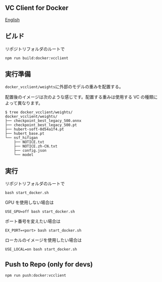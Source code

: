 ## VC Client for Docker

[English](/README_en.md)

## ビルド

リポジトリフォルダのルートで

```
npm run build:docker:vcclient
```

## 実行準備

`docker_vcclient/weights`に外部のモデルの重みを配置する。

配置後のイメージは次のような感じです。配置する重みは使用する VC の種類によって異なります。

```
$ tree docker_vcclient/weights/
docker_vcclient/weights/
├── checkpoint_best_legacy_500.onnx
├── checkpoint_best_legacy_500.pt
├── hubert-soft-0d54a1f4.pt
├── hubert_base.pt
└── nsf_hifigan
    ├── NOTICE.txt
    ├── NOTICE.zh-CN.txt
    ├── config.json
    └── model
```

## 実行

リポジトリフォルダのルートで

```
bash start_docker.sh
```

GPU を使用しない場合は

```
USE_GPU=off bash start_docker.sh
```

ポート番号を変えたい場合は

```
EX_PORT=<port> bash start_docker.sh
```

ローカルのイメージを使用したい場合は

```
USE_LOCAL=on bash start_docker.sh
```

## Push to Repo (only for devs)

```
npm run push:docker:vcclient
```
